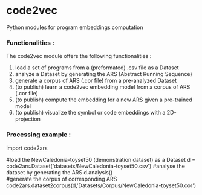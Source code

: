 # code2vec
Python modules for program embeddings computation


### Functionalities :
The code2vec module offers the following functionalities :
1. load a set of programs from a (preformated) .csv file as a Dataset 
2. analyze a Dataset by generating the ARS (Abstract Running Sequence)
3. generate a corpus of ARS (.cor file) from a pre-analyzed Dataset
4. (to publish) learn a code2vec embedding model from a corpus of ARS (.cor file)
5. (to publish) compute the embedding for a new ARS given a pre-trained model
6. (to publish) visualize the symbol or code embeddings with a 2D-projection

### Processing example :

import code2ars

#load the NewCaledonia-toyset50 (demonstration dataset) as a Dataset
d = code2ars.Dataset('datasets/NewCaledonia-toyset50.csv')
#analyse the dataset by generating the ARS
d.analysis()                                               
#generate the corpus of corresponding ARS
code2ars.dataset2corpus(d,'Datasets/Corpus/NewCaledonia-toyset50.cor')  